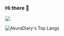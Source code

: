 ### Hi there 👋

<!--
**gmorgan9/gmorgan9** is a ✨ _special_ ✨ repository because its `README.md` (this file) appears on your GitHub profile.

Here are some ideas to get you started:

- 🔭 I’m currently working on ...
- 🌱 I’m currently learning ...
- 👯 I’m looking to collaborate on ...
- 🤔 I’m looking for help with ...
- 💬 Ask me about ...
- 📫 How to reach me: ...
- 😄 Pronouns: ...
- ⚡ Fun fact: ...
-->

<!--![Anurag's GitHub stats](https://github-readme-stats.vercel.app/api?username=gmorgan9&theme=nord&show_icons=true)-->

![](http://github-profile-summary-cards.vercel.app/api/cards/most-commit-language?username=gmorgan9&theme=nord_dark)
<!--<img src="https://github-readme-streak-stats.herokuapp.com/?user=gmorgan9&theme=nord" alt="mystreak"/>-->
![AkuraDiary's Top Langs](https://github-readme-stats.vercel.app/api/top-langs/?username=gmorgan9&theme=nord&layout=compact)

